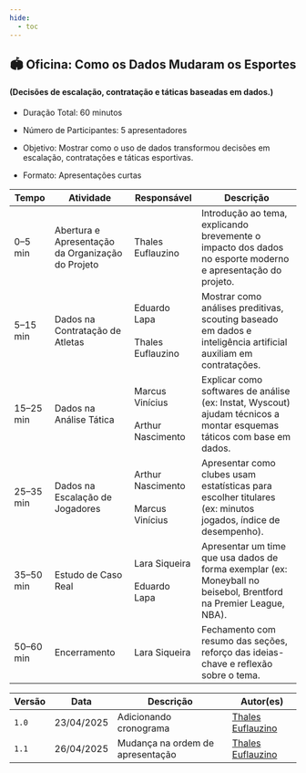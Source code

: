 ```yaml
---
hide:
  - toc
---
```



## 🏟️ Oficina: Como os Dados Mudaram os Esportes 

#### (Decisões de escalação, contratação e táticas baseadas em dados.)

- Duração Total: 60 minutos

- Número de Participantes: 5 apresentadores

- Objetivo: Mostrar como o uso de dados transformou decisões em escalação, contratações e táticas esportivas.

- Formato: Apresentações curtas

Tempo | Atividade | Responsável | Descrição |
----- | --------- | ----------- | --------- |
0–5 min | Abertura e Apresentação da Organização do Projeto | Thales Euflauzino  | Introdução ao tema, explicando brevemente o impacto dos dados no esporte moderno e apresentação do projeto. |
5–15 min | Dados na Contratação de Atletas | Eduardo Lapa<br><br> Thales Euflauzino  | Mostrar como análises preditivas, scouting baseado em dados e inteligência artificial auxiliam em contratações.|
15–25 min | Dados na Análise Tática | Marcus Vinícius <br><br> Arthur Nascimento   | Explicar como softwares de análise (ex: Instat, Wyscout) ajudam técnicos a montar esquemas táticos com base em dados.|
25–35 min | Dados na Escalação de Jogadores | Arthur Nascimento<br><br>Marcus Vinícius  | Apresentar como clubes usam estatísticas para escolher titulares (ex: minutos jogados, índice de desempenho).|
35–50 min | Estudo de Caso Real | Lara Siqueira<br><br>Eduardo Lapa | Apresentar um time que usa dados de forma exemplar (ex: Moneyball no beisebol, Brentford na Premier League, NBA).|
50–60 min | Encerramento  | Lara Siqueira | Fechamento com resumo das seções, reforço das ideias-chave e reflexão sobre o tema.|

| Versão | Data | Descrição | Autor(es) |
| ------ | ---- | --------- | --------- |
|`1.0`|23/04/2025| Adicionando cronograma | [Thales Euflauzino](https://github.com/thaleseuflauzino) |
|`1.1`|26/04/2025| Mudança na ordem de apresentação | [Thales Euflauzino](https://github.com/thaleseuflauzino) |
